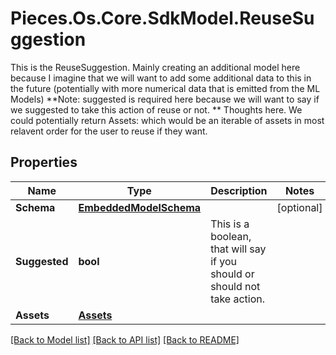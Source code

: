 # Pieces.Os.Core.SdkModel.ReuseSuggestion
This is the ReuseSuggestion. Mainly creating an additional model here because I imagine that we will want to add some additional data to this in the future (potentially with more numerical data that is emitted from the ML Models)  **Note: suggested is required here because we will want to say if we suggested to take this action of reuse or not.  ** Thoughts here. We could potentially return Assets: which would be an iterable of assets in most relavent order for the user to reuse if they want.

## Properties

Name | Type | Description | Notes
------------ | ------------- | ------------- | -------------
**Schema** | [**EmbeddedModelSchema**](EmbeddedModelSchema.md) |  | [optional] 
**Suggested** | **bool** | This is a boolean, that will say if you should or should not take action. | 
**Assets** | [**Assets**](Assets.md) |  | 

[[Back to Model list]](../README.md#documentation-for-models) [[Back to API list]](../README.md#documentation-for-api-endpoints) [[Back to README]](../README.md)

